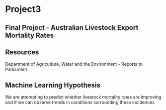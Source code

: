# Project3
## Final Project - Australian Livestock Export Mortality Rates

## Resources
Department of Agriculture, Water and the Environment - Reports to Parliament

## Machine Learning Hypothesis
We are attempting to predict whether livestock mortality rates are improving and if we can observe trends in conditions surrounding these incidences

